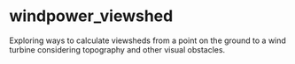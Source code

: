 # windpower_viewshed
Exploring ways to calculate viewsheds from a point on the ground to a wind turbine considering topography and other visual obstacles.
